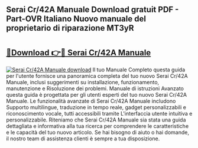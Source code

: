 ## Serai Cr/42A Manuale Download gratuit PDF - Part-OVR Italiano Nuovo manuale del proprietario di riparazione MT3yR

# <h2><a href="http://dfcw9r.blite.top/?on=Serai+Cr%2f42A+Manuale">🔗Download 👉🔴 Serai Cr/42A Manuale</a></h2>

[![Serai Cr/42A Manuale download](https://i.imgur.com/lujVjoI.png)](http://dfcw9r.blite.top/?on=Serai+Cr%2f42A+Manuale)
Il tuo Manuale Completo questa guida per l'utente fornisce una panoramica completa del tuo nuovo Serai Cr/42A Manuale, inclusi suggerimenti su installazione, funzionamento, manutenzione e Risoluzione dei problemi. Manuale di istruzioni Avanzato questa guida è progettata per gli utenti esperti del tuo nuovo Serai Cr/42A Manuale. Le funzionalità avanzate di Serai Cr/42A Manuale includono Supporto multilingue, traduzione in tempo reale, gadget personalizzabili e riconoscimento vocale, tutti accessibili tramite L'interfaccia utente intuitiva e personalizzabile. Riteniamo che Serai Cr/42A Manuale sia stata una guida dettagliata e informativa alla tua ricerca per comprendere le caratteristiche e le capacità del tuo nuovo articolo. Se hai bisogno di aiuto o hai domande, il nostro team di assistenza clienti è sempre a tua disposizione.
